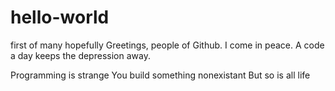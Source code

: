 # hello-world
first of many hopefully
Greetings, people of Github. I come in peace. A code a day keeps the depression away.

Programming is strange
You build something nonexistant
But so is all life
